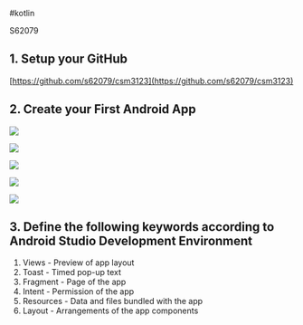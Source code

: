 #kotlin

<div style="page-break-before: always">S62079</div>

## 1. Setup your GitHub

[https://github.com/s62079/csm3123](https://github.com/s62079/csm3123)

## 2. Create your First Android App

![](20231026174056.png)

![](20231026182100.png)

![](20231029171519.png)

![](20231029172616.png)

![](20231030001128.png)

## 3. Define the following keywords according to Android Studio Development Environment 

 1. Views - Preview of app layout
 2. Toast - Timed pop-up text
 3. Fragment - Page of the app
 4. Intent - Permission of the app
 5. Resources - Data and files bundled with the app
 6. Layout - Arrangements of the app components